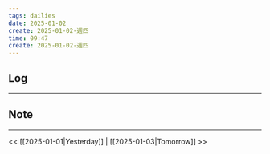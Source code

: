 ```yaml
---
tags: dailies  
date: 2025-01-02
create: 2025-01-02-週四
time: 09:47
create: 2025-01-02-週四
---
```

## Log
---


## Note
---


<< [[2025-01-01|Yesterday]] | [[2025-01-03|Tomorrow]] >>